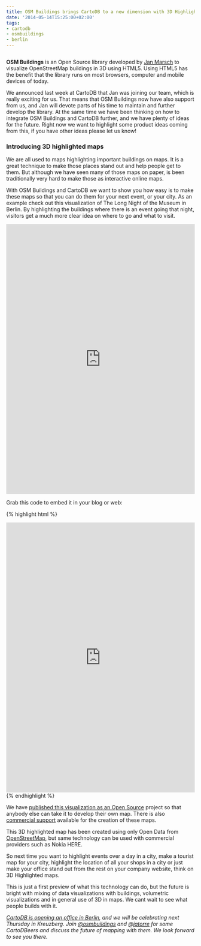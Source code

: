 ```yaml
---
title: OSM Buildings brings CartoDB to a new dimension with 3D Highlighted maps
date: '2014-05-14T15:25:00+02:00'
tags:
- cartodb
- osmbuildings
- berlin
---
```


<img alt="" src="http://i.imgur.com/AdDtMGF.png"/>

**OSM Buildings** is an Open Source library developed by <a href="http://blog.cartodb.com/post/85117772814/jan-marsch-creator-of-osm-buildings-joins-cartodb">Jan Marsch</a> to visualize OpenStreetMap buildings in 3D using HTML5. Using HTML5 has the benefit that the library runs on most browsers, computer and mobile devices of today.

We announced last week at CartoDB that Jan was joining our team, which is really exciting for us. That means that OSM Buildings now have also support from us, and Jan will devote parts of his time to maintain and further develop the library. At the same time we have been thinking on how to integrate OSM Buildings and CartoDB further, and we have plenty of ideas for the future. Right now we want to highlight some product ideas coming from this, if you have other ideas please let us know!

### Introducing 3D highlighted maps

We are all used to maps highlighting important buildings on maps. It is a great technique to make those places stand out and help people get to them. But although we have seen many of those maps on paper, is been traditionally very hard to make those as interactive online maps.

With OSM Buildings and CartoDB we want to show you how easy is to make these maps so that you can do them for your next event, or your city. As an example check out this visualization of The Long Night of the Museum in Berlin. By highlighting the buildings where there is an event going that night, visitors get a much more clear idea on where to go and what to visit.

<iframe frameborder="0" height="720" src="http://cartodb.github.io/showcase-maps/nightofmuseums/" width="100%"></iframe>

Grab this code to embed it in your blog or web:

{% highlight html %}
<iframe width='100%' height='720' frameborder='0' src='http://cartodb.github.io/showcase-maps/nightofmuseums/' allowfullscreen webkitallowfullscreen mozallowfullscreen oallowfullscreen msallowfullscreen></iframe>
{% endhighlight %}

We have <a href="https://github.com/CartoDB/showcase-maps/tree/master/nightofmuseums">published this visualization as an Open Source</a> project so that anybody else can take it to develop their own map. There is also <a href="mailto:sales@cartodb.com">commercial support</a> available for the creation of these maps.

This 3D highlighted map has been created using only Open Data from <a href="http://www.openstreetmap.org">OpenStreetMap</a>, but same technology can be used with commercial providers such as Nokia HERE.

So next time you want to highlight events over a day in a city, make a tourist map for your city, highlight the location of all your shops in a city or just make your office stand out from the rest on your company website, think on 3D Highlighted maps.

This is just a first preview of what this technology can do, but the future is bright with mixing of data visualizations with buildings, volumetric visualizations and in general use of 3D in maps. We cant wait to see what people builds with it.

<em><a href="http://blog.cartodb.com/post/85513787334/cartodb-ist-ein-berliner-cartodb-opens-office-in">CartoDB is opening an office in Berlin</a>, and we will be celebrating next Thursday in Kreuzberg. Join <a href="http://www.twitter.com/osmbuildings">@osmbuildings</a> and <a href="http://www.twitter.com/jatorre">@jatorre</a> for some CartoDBeers and discuss the future of mapping with them. We look forward to see you there.<em>
